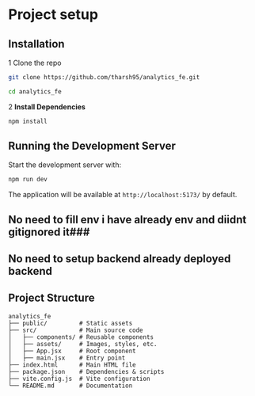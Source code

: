 # Project setup
## Installation

1 Clone the repo
 ```sh
git clone https://github.com/tharsh95/analytics_fe.git
```
```sh
cd analytics_fe
```
2 **Install Dependencies**
   ```sh
   npm install
   ```

## Running the Development Server

Start the development server with:
```sh
npm run dev
```
The application will be available at `http://localhost:5173/` by default.
 ## No need to fill env i have already env and diidnt gitignored it###
## No need to setup backend already deployed backend

## Project Structure

```
analytics_fe
├── public/         # Static assets
├── src/            # Main source code
│   ├── components/ # Reusable components
│   ├── assets/     # Images, styles, etc.
│   ├── App.jsx     # Root component
│   ├── main.jsx    # Entry point
├── index.html      # Main HTML file
├── package.json    # Dependencies & scripts
├── vite.config.js  # Vite configuration
└── README.md       # Documentation
```
